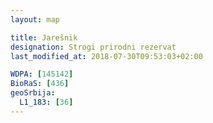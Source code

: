 ```yaml
---
layout: map

title: Jarešnik
designation: Strogi prirodni rezervat
last_modified_at: 2018-07-30T09:53:03+02:00

WDPA: [145142]
BioRaS: [436]
geoSrbija:
  L1_183: [36]
---
```

